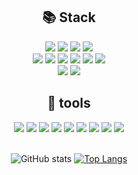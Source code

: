 

<div align="center">



  ## 📚 Stack 

  <div>
    <img src="https://img.shields.io/badge/HTML-E34F26?style=flat-square&logo=HTML5&logoColor=white"/>
    <img src="https://img.shields.io/badge/CSS3-F68212?style=flat-square&logo=CSS3&logoColor=white"/>
    <img src="https://img.shields.io/badge/SCSS-CC6699?style=flat-square&logo=Sass&logoColor=white"/>
    <img src="https://img.shields.io/badge/StyledComponents/Emotion-DB7093?style=flat-square&logo=Styled-components&logoColor=white"/><br/>
    <img src="https://img.shields.io/badge/JavaScript-F7DF1E?style=flat-square&logo=JavaScript&logoColor=white"/>
    <img src="https://img.shields.io/badge/TypeScript-3178C6?style=flat-square&logo=TypeScript&logoColor=white"/>
    <img src="https://img.shields.io/badge/React-61DAFB?style=flat-square&logo=React&logoColor=white"/>
    <img src="https://img.shields.io/badge/ReactQuery-FF4154?style=flat-square&logo=React&logoColor=white"/>
    <img src="https://img.shields.io/badge/Recoil-FD2251?style=flat-square&logo=Recoil&logoColor=white"/>
    <img src="https://img.shields.io/badge/Next-000000?style=flat-square&logo=Next.js&logoColor=white"/><br/>
    <img src="https://img.shields.io/badge/Node-339933?style=flat-square&logo=Node.js&logoColor=white"/>
    <img src="https://img.shields.io/badge/SpringBoot-6DB33F?style=flat-square&logo=SpringBoot&logoColor=white"/>
  </div>
  

  ## 📌 tools 

  <div>
    <img src="https://img.shields.io/badge/GitHub-181717?style=flat-square&logo=GitHub&logoColor=white"/>
    <img src="https://img.shields.io/badge/GitLab-FC6D26?style=flat-square&logo=GitLab&logoColor=white"/>
    <img src="https://img.shields.io/badge/Zeplin-FFE4AF?style=flat-square&logo=Zotero&logoColor=black"/>
    <img src="https://img.shields.io/badge/Figma-F24E1E?style=flat-square&logo=Figma&logoColor=white"/>
    <img src="https://img.shields.io/badge/Postman-FF6C37?style=flat-square&logo=Postman&logoColor=white"/>
    <img src="https://img.shields.io/badge/Jira-0052CC?style=flat-square&logo=Jira&logoColor=white"/>
    <img src="https://img.shields.io/badge/Notion-000000?style=flat-square&logo=Notion&logoColor=white"/>
    <img src="https://img.shields.io/badge/Slack-4A154B?style=flat-square&logo=Slack&logoColor=white"/>
    <img src="https://img.shields.io/badge/Confluence-172B4D?style=flat-square&logo=Confluence&logoColor=white"/>
    
  </div>

  <br />

  ![GitHub stats](https://github-readme-stats.vercel.app/api?username=detail54&show_icons=true&theme=tokyonight)
  [![Top Langs](https://github-readme-stats.vercel.app/api/top-langs/?username=detail54&layout=compact)](https://github.com/detail54/github-readme-stats)

</div>



